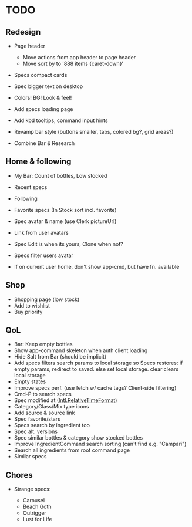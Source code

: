 # TODO

## Redesign

- Page header
  - Move actions from app header to page header
  - Move sort by to '888 items {caret-down}'

- Specs compact cards
- Spec bigger text on desktop
- Colors! BG! Look & feel!
- Add specs loading page
- Add kbd tooltips, command input hints
- Revamp bar style (buttons smaller, tabs, colored bg?, grid areas?)
- Combine Bar & Research

## Home & following

- My Bar: Count of bottles, Low stocked
- Recent specs
- Following
- Favorite specs (In Stock sort incl. favorite)

- Spec avatar & name (use Clerk pictureUrl)
- Link from user avatars
- Spec Edit is when its yours, Clone when not?
- Specs filter users avatar
- If on current user home, don't show app-cmd, but have fn. available

## Shop

- Shopping page (low stock)
- Add to wishlist
- Buy priority

## QoL

- Bar: Keep empty bottles
- Show app-command skeleton when auth client loading
- Hide Salt from Bar (should be implicit)
- Add specs filters search params to local storage so Specs restores: if empty params, redirect to saved. else set local storage. clear clears local storage
- Empty states
- Improve specs perf. (use fetch w/ cache tags? Client-side filtering)
- Cmd-P to search specs
- Spec modified at ([Intl.RelativeTimeFormat](https://stackoverflow.com/questions/61911591/react-intl-with-relativetime-formatting))
- Category/Glass/Mix type icons
- Add source & source link
- Spec favorite/stars
- Specs search by ingredient too
- Spec alt. versions
- Spec similar bottles & category show stocked bottles
- Improve IngredientCommand search sorting (can't find e.g. "Campari")
- Search all ingredients from root command page
- Similar specs

## Chores

- Strange specs:

  - Carousel
  - Beach Goth
  - Outrigger
  - Lust for Life
